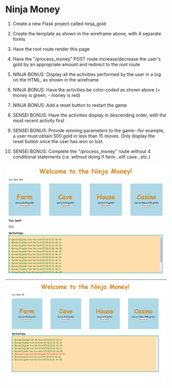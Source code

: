 # Ninja Money

1. Create a new Flask project called ninja_gold

2. Create the template as shown in the wireframe above, with 4 separate forms

3. Have the root route render this page

4. Have the "/process_money" POST route increase/decrease the user's gold by an appropriate amount and redirect to the root route

5. NINJA BONUS: Display all the activities performed by the user in a log on the HTML, as shown in the wireframe

6. NINJA BONUS: Have the activities be color-coded as shown above (+ money is green, - money is red)

7. NINJA BONUS: Add a reset button to restart the game

8. SENSEI BONUS: Have the activities display in descending order, with the most recent activity first

9. SENSEI BONUS: Provide winning parameters to the game--for example, a user must obtain 500 gold in less than 15 moves. Only display the reset button once the user has won or lost.

10. SENSEI BONUS: Complete the "/process_money" route without 4 conditional statements (i.e. without doing if farm...elif cave...etc.)

<img src="Capture-2.PNG"/>
<img src="Capture.PNG"/>